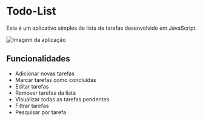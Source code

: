 # Todo-List

Este é um aplicativo simples de lista de tarefas desenvolvido em JavaScript.

<img src="https://cdn.discordapp.com/attachments/1221951787318378607/1221971024208461874/Captura_de_tela_de_2024-03-25_20-50-57.png?ex=66148433&is=66020f33&hm=8eaaf880eebfdb0647ffbfc66d2f9befa002aa3e5fd96b6ddade1650f533f1e6&" alt="Imagem da aplicação">

## Funcionalidades

- Adicionar novas tarefas
- Marcar tarefas como concluídas
- Editar tarefas
- Remover tarefas da lista
- Visualizar todas as tarefas pendentes
- Filtrar tarefas
- Pesquisar por tarefa
